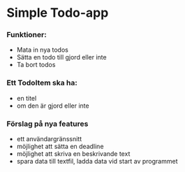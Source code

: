 # Simple Todo-app

### Funktioner:
* Mata in nya todos
* Sätta en todo till gjord eller inte
* Ta bort todos

### Ett TodoItem ska ha:
* en titel
* om den är gjord eller inte

### Förslag på nya features
* ett användargränssnitt
* möjlighet att sätta en deadline
* möjlighet att skriva en beskrivande text
* spara data till textfil, ladda data vid start av programmet



